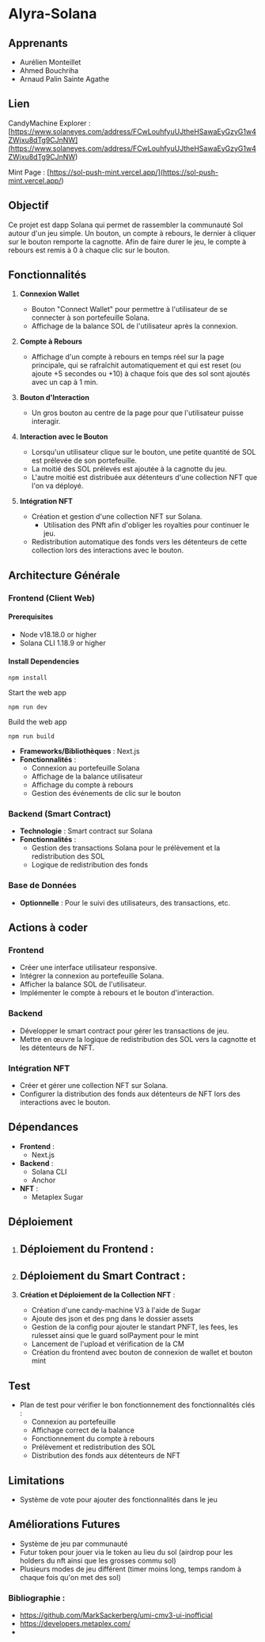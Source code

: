 # Alyra-Solana

## Apprenants

- Aurélien Monteillet
- Ahmed Bouchriha
- Arnaud Palin Sainte Agathe

## Lien


CandyMachine Explorer : [https://www.solaneyes.com/address/FCwLouhfyuUJtheHSawaEyGzyG1w4ZWjxu8dTg9CJnNW](<https://www.solaneyes.com/address/FCwLouhfyuUJtheHSawaEyGzyG1w4ZWjxu8dTg9CJnNW>)

Mint Page : [https://sol-push-mint.vercel.app/](<https://sol-push-mint.vercel.app/>)


## Objectif
Ce projet est dapp Solana qui permet de rassembler la communauté Sol autour d'un jeu simple. Un bouton, un compte à rebours, le dernier à cliquer sur le bouton remporte la cagnotte. Afin de faire durer le jeu, le compte à rebours est remis à 0 à chaque clic sur le bouton.

## Fonctionnalités
1. **Connexion Wallet**
   - Bouton "Connect Wallet" pour permettre à l'utilisateur de se connecter à son portefeuille Solana.
   - Affichage de la balance SOL de l'utilisateur après la connexion.

2. **Compte à Rebours**
   - Affichage d'un compte à rebours en temps réel sur la page principale, qui se rafraîchit automatiquement et qui est reset (ou ajoute +5 secondes ou +10) à chaque fois que des sol sont ajoutés avec un cap à 1 min.

3. **Bouton d'Interaction**
   - Un gros bouton au centre de la page pour que l'utilisateur puisse interagir.

4. **Interaction avec le Bouton**
   - Lorsqu'un utilisateur clique sur le bouton, une petite quantité de SOL est prélevée de son portefeuille.
   - La moitié des SOL prélevés est ajoutée à la cagnotte du jeu.
   - L'autre moitié est distribuée aux détenteurs d'une collection NFT que l'on va déployé.

5. **Intégration NFT**
   - Création et gestion d'une collection NFT sur Solana. 
      - Utilisation des PNft afin d'obliger les royalties pour continuer le jeu.
   - Redistribution automatique des fonds vers les détenteurs de cette collection lors des interactions avec le bouton.


## Architecture Générale
### Frontend (Client Web)
#### Prerequisites

-   Node v18.18.0 or higher
-   Solana CLI 1.18.9 or higher
#### Install Dependencies

```shell
npm install
```
Start the web app

```shell
npm run dev
```
 Build the web app

```shell
npm run build
```
- **Frameworks/Bibliothèques** : Next.js 
- **Fonctionnalités** :
  - Connexion au portefeuille Solana
  - Affichage de la balance utilisateur
  - Affichage du compte à rebours
  - Gestion des événements de clic sur le bouton

### Backend (Smart Contract)
- **Technologie** : Smart contract sur Solana
- **Fonctionnalités** :
  - Gestion des transactions Solana pour le prélèvement et la redistribution des SOL
  - Logique de redistribution des fonds

### Base de Données
- **Optionnelle** : Pour le suivi des utilisateurs, des transactions, etc.

## Actions à coder
### Frontend
- Créer une interface utilisateur responsive.
- Intégrer la connexion au portefeuille Solana.
- Afficher la balance SOL de l'utilisateur.
- Implémenter le compte à rebours et le bouton d'interaction.

### Backend
- Développer le smart contract pour gérer les transactions de jeu.
- Mettre en œuvre la logique de redistribution des SOL vers la cagnotte et les détenteurs de NFT.

### Intégration NFT
- Créer et gérer une collection NFT sur Solana.
- Configurer la distribution des fonds aux détenteurs de NFT lors des interactions avec le bouton.

## Dépendances
- **Frontend** :
  - Next.js
- **Backend** :
  - Solana CLI
  - Anchor
- **NFT** :
  - Metaplex Sugar

## Déploiement
1. **Déploiement du Frontend** :
   - 

2. **Déploiement du Smart Contract** :
   - 

3. **Création et Déploiement de la Collection NFT** :
   - Création d'une candy-machine V3 à l'aide de Sugar
   - Ajoute des json et des png dans le dossier assets
   - Gestion de la config pour ajouter le standart PNFT, les fees, les rulesset ainsi que le guard solPayment pour le mint
   - Lancement de l'upload et vérification de la CM
   - Création du frontend avec bouton de connexion de wallet et bouton mint

## Test
- Plan de test pour vérifier le bon fonctionnement des fonctionnalités clés :
  - Connexion au portefeuille
  - Affichage correct de la balance
  - Fonctionnement du compte à rebours
  - Prélèvement et redistribution des SOL
  - Distribution des fonds aux détenteurs de NFT

## Limitations
- Système de vote pour ajouter des fonctionnalités dans le jeu

## Améliorations Futures
- Système de jeu par communauté
- Futur token pour jouer via le token au lieu du sol (airdrop pour les holders du nft ainsi que les grosses commu sol)
- Plusieurs modes de jeu différent (timer moins long, temps random à chaque fois qu'on met des sol)

### Bibliographie :

- https://github.com/MarkSackerberg/umi-cmv3-ui-inofficial
- https://developers.metaplex.com/
- 

